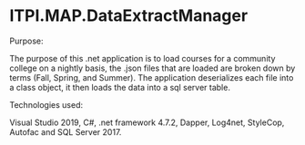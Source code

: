 # ITPI.MAP.DataExtractManager
Purpose:  

The purpose of this .net application is to load courses for a community college on a nightly basis, the .json files that are loaded are broken down by terms (Fall, Spring, and Summer).  The application deserializes each file into a class object, it then loads the data into a sql server table.

Technologies used:  

Visual Studio 2019, C#, .net framework 4.7.2, Dapper, Log4net, StyleCop, Autofac and SQL Server 2017.

